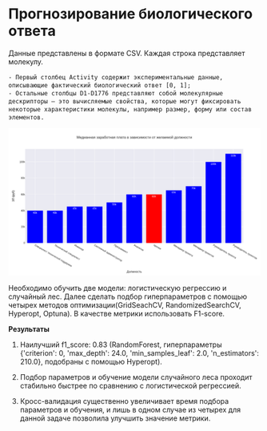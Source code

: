 # Прогнозирование биологического ответа

Данные представлены в формате CSV.  Каждая строка представляет молекулу. 

    - Первый столбец Activity содержит экспериментальные данные, описывающие фактический биологический ответ [0, 1]; 
    - Остальные столбцы D1-D1776 представляют собой молекулярные дескрипторы — это вычисляемые свойства, которые могут фиксировать некоторые характеристики молекулы, например размер, форму или состав элементов.

![](https://github.com/IgorAbalakin/HH_data_project/blob/main/png/median%20salary%20vs%20job%20position.png?raw=true)

Необходимо обучить две модели: логистическую регрессию и случайный лес. Далее сделать подбор гиперпараметров с помощью четырех методов оптимизации(GridSeachCV, RandomizedSearchCV, Hyperopt, Optuna). В качестве метрики использовать F1-score.


**Результаты**

1. Наилучший f1_score: 0.83 (RandomForest, гиперпараметры {'criterion': 0, 'max_depth': 24.0, 'min_samples_leaf': 2.0, 'n_estimators': 210.0}, подобраны с помощью Hyperopt).

2. Подбор параметров и обучение модели случайного леса проходит стабильно быстрее по сравнению с логистической регрессией.

3. Кросс-валидация существенно увеличивает время подбора параметров и обучения, и лишь в одном случае из четырех для данной задаче позволила улучшить значение метрики.